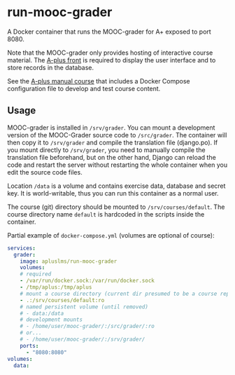 # run-mooc-grader

A Docker container that runs the MOOC-grader for A+ exposed to port 8080.

Note that the MOOC-grader only provides hosting of interactive
course material. The [A-plus front](https://hub.docker.com/r/apluslms/run-aplus-front/)
is required to display the user interface and to store records in the database.

See the [A-plus manual course](https://github.com/apluslms/aplus-manual)
that includes a Docker Compose configuration file to develop and test course content.

## Usage

MOOC-grader is installed in `/srv/grader`.
You can mount a development version of the MOOC-Grader source code to `/src/grader`.
The container will then copy it to `/srv/grader` and compile
the translation file (django.po). If you mount directly to
`/srv/grader`, you need to manually compile the translation file beforehand,
but on the other hand, Django can reload the code and restart the server
without restarting the whole container when you edit the source code files.

Location `/data` is a volume and contains exercise data, database and secret key.
It is world-writable, thus you can run this container as a normal user.

The course (git) directory should be mounted to `/srv/courses/default`.
The course directory name `default` is hardcoded in the scripts
inside the container.

Partial example of `docker-compose.yml` (volumes are optional of course):

```yaml
services:
  grader:
    image: apluslms/run-mooc-grader
    volumes:
    # required
    - /var/run/docker.sock:/var/run/docker.sock
    - /tmp/aplus:/tmp/aplus
    # mount a course directory (current dir presumed to be a course repo)
    - .:/srv/courses/default:ro
    # named persistent volume (until removed)
    # - data:/data
    # development mounts
    # - /home/user/mooc-grader/:/src/grader/:ro
    # or...
    # - /home/user/mooc-grader/:/srv/grader/
    ports:
      - "8080:8080"
volumes:
  data:
```

